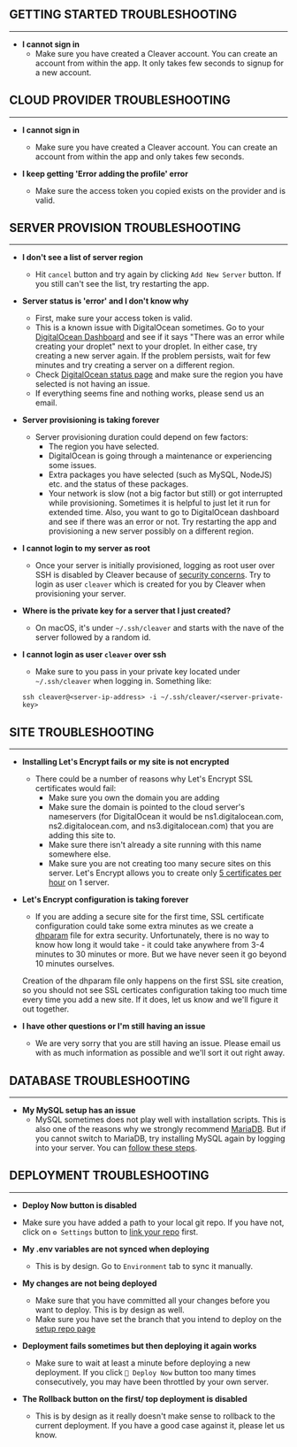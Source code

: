 ## GETTING STARTED TROUBLESHOOTING
---

* **I cannot sign in**
    * Make sure you have created a Cleaver account. You can create an account from within the app. It only takes few seconds to signup for a new account. 


## CLOUD PROVIDER TROUBLESHOOTING
---

* **I cannot sign in**
    * Make sure you have created a Cleaver account. You can create an account from within the app and only takes few seconds.
    
    
* **I keep getting 'Error adding the profile' error**
    * Make sure the access token you copied exists on the provider and is valid.
    

## SERVER PROVISION TROUBLESHOOTING
---

* **I don't see a list of server region**
    * Hit `cancel` button and try again by clicking `Add New Server` button. If you still can't see the list, try restarting the app.
    
    
* **Server status is 'error' and I don't know why**
    * First, make sure your access token is valid.
    * This is a known issue with DigitalOcean sometimes. Go to your [DigitalOcean Dashboard][do-dashboard] and see if it says "There was an error while creating your droplet" next to your droplet. In either case, try creating a new server again. If the problem persists, wait for few minutes and try creating a server on a different region.
    * Check [DigitalOcean status page][do-status] and make sure the region you have selected is not having an issue.
    * If everything seems fine and nothing works, please send us an email.
    
    
* **Server provisioning is taking forever**

    * Server provisioning duration could depend on few factors:
        * The region you have selected.
        * DigitalOcean is going through a maintenance or experiencing some issues.
        * Extra packages you have selected (such as MySQL, NodeJS) etc. and the status of these packages.
        * Your network is slow (not a big factor but still) or got interrupted while provisioning.
    Sometimes it is helpful to just let it run for extended time. Also, you want to go to DigitalOcean dashboard and see if there was an error or not.
    Try restarting the app and provisioning a new server possibly on a different region.
    
    
* **I cannot login to my server as root**
    * Once your server is initially provisioned, logging as root user over SSH is disabled by Cleaver because of [security concerns][1]. Try to login as user `cleaver` which is created for you by Cleaver when provisioning your server. 

* **Where is the private key for a server that I just created?**
    * On macOS, it's under `~/.ssh/cleaver` and starts with the nave of the server followed by a random id.
        
    
* **I cannot login as user `cleaver` over ssh**
    * Make sure to you pass in your private key located under `~/.ssh/cleaver` when logging in. Something like:
    
    `ssh cleaver@<server-ip-address> -i ~/.ssh/cleaver/<server-private-key>`
    

## SITE TROUBLESHOOTING
---

* **Installing Let's Encrypt fails or my site is not encrypted**
    * There could be a number of reasons why Let's Encrypt SSL certificates would fail:
        * Make sure you own the domain you are adding
        * Make sure the domain is pointed to the cloud server's nameservers (for DigitalOcean it would be ns1.digitalocean.com, ns2.digitalocean.com, and ns3.digitalocean.com) that you are adding this site to.
        * Make sure there isn't already a site running with this name somewhere else.
        * Make sure you are not creating too many secure sites on this server. Let's Encrypt allows you to create only [5 certificates per hour][letsencrypt-rate-limit] on 1 server.
    
* **Let's Encrypt configuration is taking forever**
    * If you are adding a secure site for the first time, SSL certificate configuration could take some extra minutes as we create a [dhparam][dhparam] file for extra security. Unfortunately, there is no way to know how long it would take - it could take anywhere from 3-4 minutes to 30 minutes or more. But we have never seen it go beyond 10 minutes ourselves.
    
    Creation of the dhparam file only happens on the first SSL site creation, so you should not see SSL certicates configuration taking too much time every time you add a new site. If it does, let us know and we'll figure it out together.
    
* **I have other questions or I'm still having an issue**
    * We are very sorry that you are still having an issue. Please email us with as much information as possible and we'll sort it out right away.

## DATABASE TROUBLESHOOTING
---

* **My MySQL setup has an issue**
    * MySQL sometimes does not play well with installation scripts. This is also one of the reasons why we strongly recommend [MariaDB][mariadb]. But if you cannot switch to MariaDB, try installing MySQL again by logging into your server. You can [follow these steps][2].
    

## DEPLOYMENT TROUBLESHOOTING
---

* **Deploy Now button is disabled**
* Make sure you have added a path to your local git repo. If you have not, click on `⚙️ Settings` button to [link your repo][setup-repo] first.
    
    
* **My .env variables are not synced when deploying**
    * This is by design. Go to `Environment` tab to sync it manually.
    
    
* **My changes are not being deployed**
    * Make sure that you have committed all your changes before you want to deploy. This is by design as well.
    * Make sure you have set the branch that you intend to deploy on the [setup repo page][setup-repo]    
    
    
* **Deployment fails sometimes but then deploying it again works**
    * Make sure to wait at least a minute before deploying a new deployment.
    If you click `🚀 Deploy Now` button too many times consecutively, you may have been throttled by your own server.
    

* **The Rollback button on the first/ top deployment is disabled**
    * This is by design as it really doesn't make sense to rollback to the current deployment. If you have a good case against it, please let us know.

    
[setup-repo]: /deployments/setup-local-repo

[mariadb]: https://mariadb.org/
[2]: https://www.digitalocean.com/community/tutorials/how-to-install-mysql-on-ubuntu-16-04
    
[mariadb]: https://mariadb.org/
[2]: https://www.digitalocean.com/community/tutorials/how-to-install-mysql-on-ubuntu-16-04
[letsencrypt-rate-limit]: https://letsencrypt.org/docs/rate-limits/
[dhparam]: https://security.stackexchange.com/questions/94390/whats-the-purpose-of-dh-parameters

[1]: https://unix.stackexchange.com/a/82639/249514
[do-dashboard]: https://cloud.digitalocean.com/droplets
[do-status]: http://status.digitalocean.com/